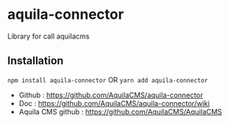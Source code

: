 # aquila-connector
Library for call aquilacms

## Installation
```npm install aquila-connector```
OR
```yarn add aquila-connector```

- Github : https://github.com/AquilaCMS/aquila-connector
- Doc : https://github.com/AquilaCMS/aquila-connector/wiki
- Aquila CMS github : https://github.com/AquilaCMS/AquilaCMS